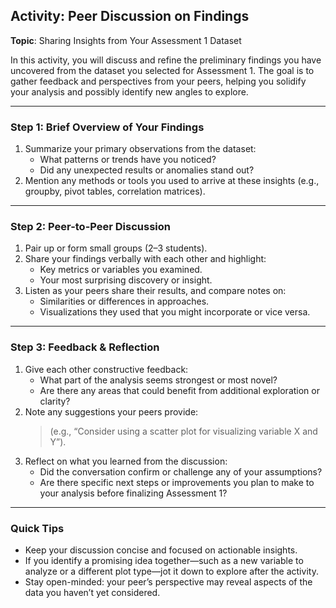## Activity: Peer Discussion on Findings

**Topic**: Sharing Insights from Your Assessment 1 Dataset

In this activity, you will discuss and refine the preliminary findings you have uncovered from the dataset you selected for Assessment 1. The goal is to gather feedback and perspectives from your peers, helping you solidify your analysis and possibly identify new angles to explore.

---

### Step 1: Brief Overview of Your Findings
1. Summarize your primary observations from the dataset:
   - What patterns or trends have you noticed?
   - Did any unexpected results or anomalies stand out?
2. Mention any methods or tools you used to arrive at these insights (e.g., groupby, pivot tables, correlation matrices).

---

### Step 2: Peer-to-Peer Discussion
1. Pair up or form small groups (2–3 students).  
2. Share your findings verbally with each other and highlight:
   - Key metrics or variables you examined.
   - Your most surprising discovery or insight.
3. Listen as your peers share their results, and compare notes on:
   - Similarities or differences in approaches.
   - Visualizations they used that you might incorporate or vice versa.

---

### Step 3: Feedback & Reflection
1. Give each other constructive feedback:
   - What part of the analysis seems strongest or most novel?
   - Are there any areas that could benefit from additional exploration or clarity?
2. Note any suggestions your peers provide: 
      > (e.g., “Consider using a scatter plot for visualizing variable X and Y”).
3. Reflect on what you learned from the discussion:
   - Did the conversation confirm or challenge any of your assumptions?
   - Are there specific next steps or improvements you plan to make to your analysis before finalizing Assessment 1?

---

### Quick Tips
- Keep your discussion concise and focused on actionable insights.
- If you identify a promising idea together—such as a new variable to analyze or a different plot type—jot it down to explore after the activity.
- Stay open-minded: your peer’s perspective may reveal aspects of the data you haven’t yet considered.

